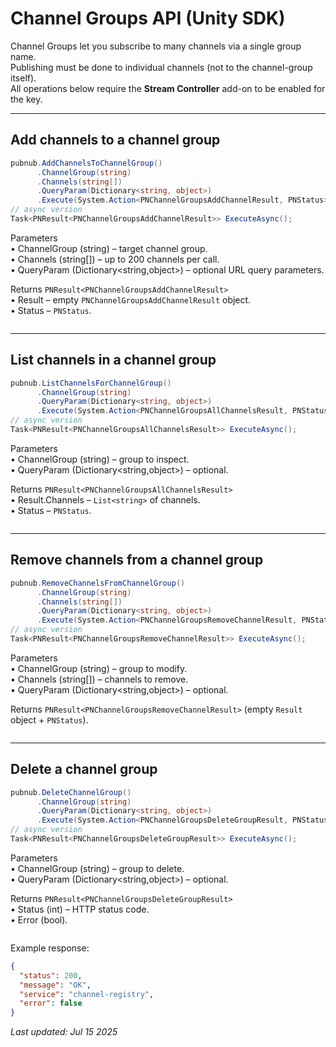 # Channel Groups API (Unity SDK)

Channel Groups let you subscribe to many channels via a single group name.  
Publishing must be done to individual channels (not to the channel-group itself).  
All operations below require the **Stream Controller** add-on to be enabled for the key.

---

## Add channels to a channel group

```csharp
pubnub.AddChannelsToChannelGroup()
      .ChannelGroup(string)
      .Channels(string[])
      .QueryParam(Dictionary<string, object>)
      .Execute(System.Action<PNChannelGroupsAddChannelResult, PNStatus>);
// async version
Task<PNResult<PNChannelGroupsAddChannelResult>> ExecuteAsync();
```

Parameters  
• ChannelGroup (string) – target channel group.  
• Channels (string[]) – up to 200 channels per call.  
• QueryParam (Dictionary<string,object>) – optional URL query parameters.  

Returns `PNResult<PNChannelGroupsAddChannelResult>`  
• Result – empty `PNChannelGroupsAddChannelResult` object.  
• Status – `PNStatus`.

```csharp

```

---

## List channels in a channel group

```csharp
pubnub.ListChannelsForChannelGroup()
      .ChannelGroup(string)
      .QueryParam(Dictionary<string, object>)
      .Execute(System.Action<PNChannelGroupsAllChannelsResult, PNStatus>);
// async version
Task<PNResult<PNChannelGroupsAllChannelsResult>> ExecuteAsync();
```

Parameters  
• ChannelGroup (string) – group to inspect.  
• QueryParam (Dictionary<string,object>) – optional.

Returns `PNResult<PNChannelGroupsAllChannelsResult>`  
• Result.Channels – `List<string>` of channels.  
• Status – `PNStatus`.

```csharp

```

---

## Remove channels from a channel group

```csharp
pubnub.RemoveChannelsFromChannelGroup()
      .ChannelGroup(string)
      .Channels(string[])
      .QueryParam(Dictionary<string, object>)
      .Execute(System.Action<PNChannelGroupsRemoveChannelResult, PNStatus>);
// async version
Task<PNResult<PNChannelGroupsRemoveChannelResult>> ExecuteAsync();
```

Parameters  
• ChannelGroup (string) – group to modify.  
• Channels (string[]) – channels to remove.  
• QueryParam (Dictionary<string,object>) – optional.

Returns `PNResult<PNChannelGroupsRemoveChannelResult>` (empty `Result` object + `PNStatus`).

```csharp

```

---

## Delete a channel group

```csharp
pubnub.DeleteChannelGroup()
      .ChannelGroup(string)
      .QueryParam(Dictionary<string, object>)
      .Execute(System.Action<PNChannelGroupsDeleteGroupResult, PNStatus>);
// async version
Task<PNResult<PNChannelGroupsDeleteGroupResult>> ExecuteAsync();
```

Parameters  
• ChannelGroup (string) – group to delete.  
• QueryParam (Dictionary<string,object>) – optional.

Returns `PNResult<PNChannelGroupsDeleteGroupResult>`  
• Status (int) – HTTP status code.  
• Error  (bool).

```csharp

```

Example response:

```json
{
  "status": 200,
  "message": "OK",
  "service": "channel-registry",
  "error": false
}
```

_Last updated: Jul 15 2025_